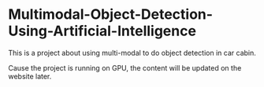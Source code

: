 # Multimodal-Object-Detection-Using-Artificial-Intelligence
This is a project about using multi-modal to do object detection in car cabin.

Cause the project is running on GPU, the content will be updated on the website later.
